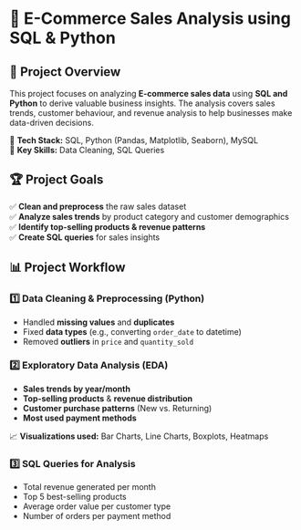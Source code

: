# 🛒 E-Commerce Sales Analysis using SQL & Python

## 🚀 **Project Overview**
This project focuses on analyzing **E-commerce sales data** using **SQL and Python** to derive valuable business insights. The analysis covers sales trends, customer behaviour, and revenue analysis to help businesses make data-driven decisions.  

🔹 **Tech Stack:** SQL, Python (Pandas, Matplotlib, Seaborn), MySQL  
🔹 **Key Skills:** Data Cleaning, SQL Queries

## 🏆 **Project Goals**
✅ **Clean and preprocess** the raw sales dataset  
✅ **Analyze sales trends** by product category and customer demographics  
✅ **Identify top-selling products & revenue patterns**  
✅ **Create SQL queries** for sales insights  


## 📊 **Project Workflow**
### **1️⃣ Data Cleaning & Preprocessing (Python)**
- Handled **missing values** and **duplicates**  
- Fixed **data types** (e.g., converting `order_date` to datetime)  
- Removed **outliers** in `price` and `quantity_sold`  

### **2️⃣ Exploratory Data Analysis (EDA)**
- **Sales trends by year/month**
- **Top-selling products** & **revenue distribution**
- **Customer purchase patterns** (New vs. Returning)
- **Most used payment methods**

📈 **Visualizations used:** Bar Charts, Line Charts, Boxplots, Heatmaps

### **3️⃣ SQL Queries for Analysis**
- Total revenue generated per month  
- Top 5 best-selling products  
- Average order value per customer type  
- Number of orders per payment method  
